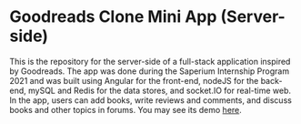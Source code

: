 # Goodreads Clone Mini App (Server-side)

This is the repository for the server-side of a full-stack application inspired by Goodreads. The app was done during the Saperium Internship Program 2021 and was built using Angular for the front-end, nodeJS for the back-end, mySQL and Redis for the data stores, and socket.IO for real-time web. In the app, users can add books, write reviews and comments, and discuss books and other topics in forums. You may see its demo [here](https://youtu.be/DaxSCWrzlpE).
